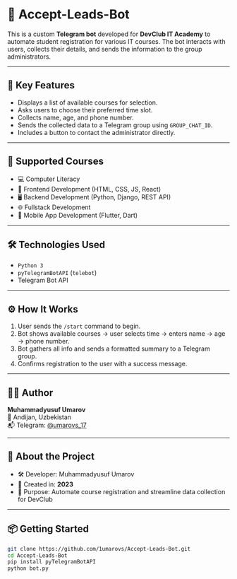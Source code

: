 # 🤖 Accept-Leads-Bot

This is a custom **Telegram bot** developed for **DevClub IT Academy** to automate student registration for various IT courses. The bot interacts with users, collects their details, and sends the information to the group administrators.

---

## 📌 Key Features

- Displays a list of available courses for selection.
- Asks users to choose their preferred time slot.
- Collects name, age, and phone number.
- Sends the collected data to a Telegram group using `GROUP_CHAT_ID`.
- Includes a button to contact the administrator directly.

---

## 🎯 Supported Courses

- 💻 Computer Literacy
- 🎨 Frontend Development (HTML, CSS, JS, React)
- 🖥 Backend Development (Python, Django, REST API)
- 🌐 Fullstack Development
- 📱 Mobile App Development (Flutter, Dart)

---

## 🛠 Technologies Used

- `Python 3`
- `pyTelegramBotAPI` (`telebot`)
- Telegram Bot API

---

## ⚙️ How It Works

1. User sends the `/start` command to begin.
2. Bot shows available courses → user selects time → enters name → age → phone number.
3. Bot gathers all info and sends a formatted summary to a Telegram group.
4. Confirms registration to the user with a success message.

---



## 🧑‍💻 Author

**Muhammadyusuf Umarov**  
📍 Andijan, Uzbekistan  
📬 Telegram: [@umarovs_17](https://t.me/umarovs_17)

---

## 📅 About the Project

- 🛠 Developer: Muhammadyusuf Umarov  
- 📆 Created in: **2023**  
- 🎯 Purpose: Automate course registration and streamline data collection for DevClub

---


## 📦 Getting Started

```bash
git clone https://github.com/1umarovs/Accept-Leads-Bot.git
cd Accept-Leads-Bot
pip install pyTelegramBotAPI
python bot.py
